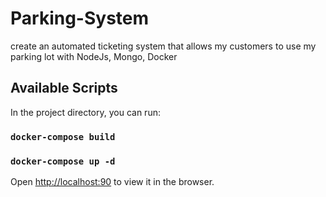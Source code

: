 # Parking-System 
create an automated ticketing system that allows my customers to use my parking lot
with NodeJs, Mongo, Docker

## Available Scripts

In the project directory, you can run:
### `docker-compose build`
### `docker-compose up -d`
Open [http://localhost:90](http://localhost:90) to view it in the browser.
